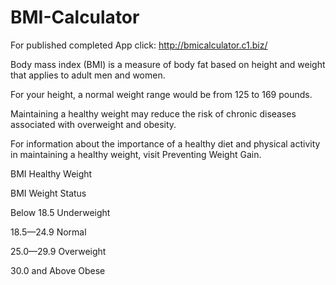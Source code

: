 # BMI-Calculator
For published completed App click: http://bmicalculator.c1.biz/

Body mass index (BMI) is a measure of body fat based on height and weight that applies to adult men and women.

For your height, a normal weight range would be from 125 to 169 pounds.

Maintaining a healthy weight may reduce the risk of chronic diseases associated with overweight and obesity.

For information about the importance of a healthy diet and physical activity in maintaining a healthy weight, visit Preventing Weight Gain.

BMI Healthy Weight

BMI	Weight Status

Below 18.5	Underweight

18.5—24.9	Normal

25.0—29.9	Overweight

30.0 and Above	Obese
